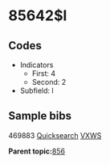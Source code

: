 # 85642$l

## Codes

-   Indicators
    -   First: 4
    -   Second: 2
-   Subfield: l

## Sample bibs

469883 [Quicksearch](https://search.library.yale.edu/catalog/469883) [VXWS](http://prodorbis.library.yale.edu:7014/vxws/GetHoldingsService?bibId=469883)

**Parent topic:**[856](../../tags/856/856.md)

